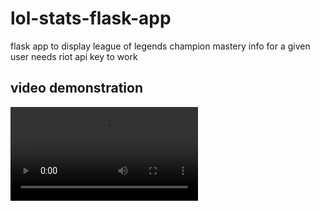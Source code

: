 # lol-stats-flask-app
flask app to display league of legends champion mastery info for a given user
needs riot api key to work
## video demonstration
<video>
  <source src="https://imgur.com/a/xXHXsp3" type="video/webm">
</video>
